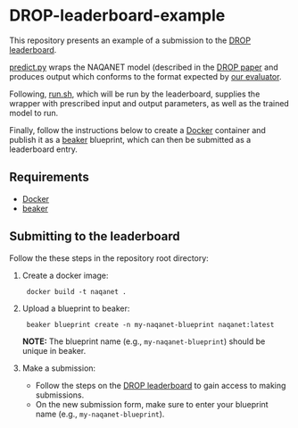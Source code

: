 # DROP-leaderboard-example

This repository presents an example of a submission to the  [DROP leaderboard](https://leaderboard.allenai.org/drop/submissions/public).

[predict.py](predict.py) wraps the NAQANET model (described in the [DROP paper](https://arxiv.org/abs/1903.00161) and produces output which conforms to the format expected by [our evaluator](https://github.com/allenai/allennlp/blob/master/allennlp/tools/drop_eval.py). 

Following, [run.sh](run.sh), which will be run by the leaderboard, supplies the wrapper with prescribed input and output parameters, as well as the trained model to run.

Finally, follow the instructions below to create a [Docker](https://www.docker.com) container and publish it as a [beaker](https://beaker.org/) blueprint, which can then be submitted as a leaderboard entry.

## Requirements

* [Docker](https://www.docker.com)
* [beaker](https://beaker.org)

## Submitting to the leaderboard

Follow the these steps in the repository root directory:

1. Create a docker image:

        docker build -t naqanet .

2. Upload a blueprint to beaker:

        beaker blueprint create -n my-naqanet-blueprint naqanet:latest

   **NOTE:** The blueprint name (e.g., `my-naqanet-blueprint`) should be unique in beaker.

3. Make a submission:
   * Follow the steps on the [DROP leaderboard](https://leaderboard.allenai.org/drop/submissions/public) to gain access to making submissions.
   * On the new submission form, make sure to enter your blueprint name (e.g., `my-naqanet-blueprint`).



